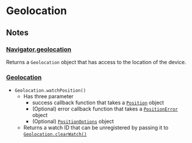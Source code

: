 # Geolocation

## Notes

### [Navigator.geolocation](https://developer.mozilla.org/en-US/docs/Web/API/Navigator/geolocation)

Returns a `Geolocation` object that has access to the location of the device.

### [Geolocation](https://developer.mozilla.org/en-US/docs/Web/API/Geolocation)

- `Geolocation.watchPosition()`
  - Has three parameter
    - success callback function that takes a [`Position`](https://developer.mozilla.org/en-US/docs/Web/API/Position) object
    - (Optional) error callback function that takes a [`PositionError`](https://developer.mozilla.org/en-US/docs/Web/API/PositionError) object
    - (Optional) [`PositionOptions`](https://developer.mozilla.org/en-US/docs/Web/API/PositionOptions) object
  - Returns a watch ID that can be unregistered by passing it to [`Geolocation.clearWatch()`](https://developer.mozilla.org/en-US/docs/Web/API/Geolocation/clearWatch)

